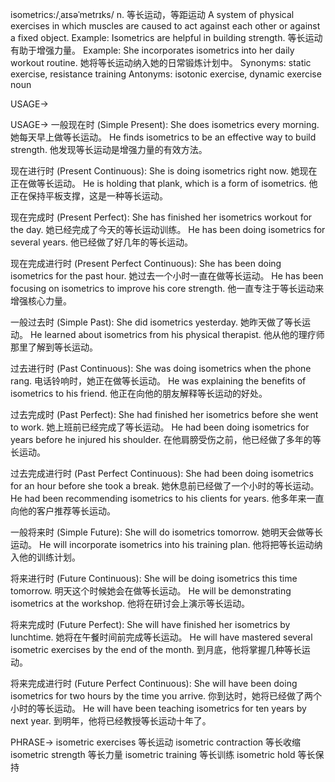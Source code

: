 isometrics:/ˌaɪsəˈmetrɪks/
n.
等长运动，等距运动
A system of physical exercises in which muscles are caused to act against each other or against a fixed object.
Example: Isometrics are helpful in building strength. 等长运动有助于增强力量。
Example: She incorporates isometrics into her daily workout routine. 她将等长运动纳入她的日常锻炼计划中。
Synonyms: static exercise, resistance training
Antonyms: isotonic exercise, dynamic exercise
noun

USAGE->

USAGE->
一般现在时 (Simple Present):
She does isometrics every morning. 她每天早上做等长运动。
He finds isometrics to be an effective way to build strength. 他发现等长运动是增强力量的有效方法。

现在进行时 (Present Continuous):
She is doing isometrics right now. 她现在正在做等长运动。
He is holding that plank, which is a form of isometrics. 他正在保持平板支撑，这是一种等长运动。


现在完成时 (Present Perfect):
She has finished her isometrics workout for the day. 她已经完成了今天的等长运动训练。
He has been doing isometrics for several years. 他已经做了好几年的等长运动。

现在完成进行时 (Present Perfect Continuous):
She has been doing isometrics for the past hour. 她过去一个小时一直在做等长运动。
He has been focusing on isometrics to improve his core strength. 他一直专注于等长运动来增强核心力量。

一般过去时 (Simple Past):
She did isometrics yesterday. 她昨天做了等长运动。
He learned about isometrics from his physical therapist. 他从他的理疗师那里了解到等长运动。

过去进行时 (Past Continuous):
She was doing isometrics when the phone rang. 电话铃响时，她正在做等长运动。
He was explaining the benefits of isometrics to his friend. 他正在向他的朋友解释等长运动的好处。

过去完成时 (Past Perfect):
She had finished her isometrics before she went to work. 她上班前已经完成了等长运动。
He had been doing isometrics for years before he injured his shoulder. 在他肩膀受伤之前，他已经做了多年的等长运动。

过去完成进行时 (Past Perfect Continuous):
She had been doing isometrics for an hour before she took a break. 她休息前已经做了一个小时的等长运动。
He had been recommending isometrics to his clients for years. 他多年来一直向他的客户推荐等长运动。

一般将来时 (Simple Future):
She will do isometrics tomorrow. 她明天会做等长运动。
He will incorporate isometrics into his training plan. 他将把等长运动纳入他的训练计划。

将来进行时 (Future Continuous):
She will be doing isometrics this time tomorrow. 明天这个时候她会在做等长运动。
He will be demonstrating isometrics at the workshop. 他将在研讨会上演示等长运动。

将来完成时 (Future Perfect):
She will have finished her isometrics by lunchtime. 她将在午餐时间前完成等长运动。
He will have mastered several isometric exercises by the end of the month. 到月底，他将掌握几种等长运动。

将来完成进行时 (Future Perfect Continuous):
She will have been doing isometrics for two hours by the time you arrive. 你到达时，她将已经做了两个小时的等长运动。
He will have been teaching isometrics for ten years by next year. 到明年，他将已经教授等长运动十年了。


PHRASE->
isometric exercises 等长运动
isometric contraction 等长收缩
isometric strength 等长力量
isometric training 等长训练
isometric hold 等长保持

